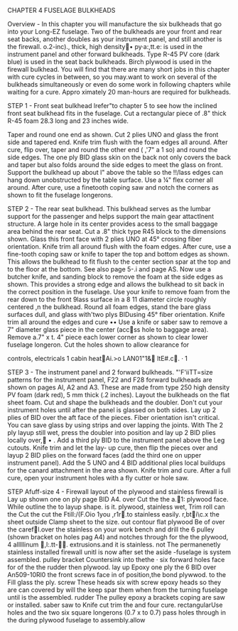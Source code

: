 CHAPTER 4 
FUSELAGE BULKHEADS 

Overview - In this chapter you will manufacture the 
six bulkheads that go into your Long-EZ fuselage. Two 
of the bulkheads are your front and rear seat backs, 
another doubles as your instrument panel, and still 
another is the firewall. o.2-inc)., thick, high density􀀁• py·a:,tt.e: is used in the instrument panel and other 
forward bulkheads. Type R-45 PV core (dark blue) is 
used in the seat back bulkheads. Birch plywood is 
used in the firewall bulkhead. You will find that 
there are many short jobs in this chapter with cure 
cycles in between, so you may.want to work on several 
of the bulkheads simultaneously or even do some work 
in following chapters while waiting for a cure. Appro­
ximately 20 man-hours are required for bulkheads. 

STEP 1 - Front seat bulkhead 
lrefer"to chapter 5 to see how the inclined front seat bulkhead fits in the fuselage. Cut a rectangular piece 
of .8"
thick R-45 foam 28.3 long and 23 inches wide. 

Taper and round one end as shown. Cut 2 plies UNO 
and glass the front side and tapered end. Knife trim 
flush with the foam edges all around. 
After cure, flip over, taper and round the other end 
( ,'7" a 1 so) and round the side edges. The one ply BID 
glass skin on the back not only covers the back and 
taper but also folds around the side edges to meet 
the glass on front. Support the bulkhead up about 
l" above the table so the !!/lass edges can hang down 
unobstructed by the table surface. Use a ¼" flex corner all around. After cure, use a finetooth coping saw 
and notch the corners as shown to fit the fuselage 
longerons. 

STEP 2 - The rear seat bulkhead. 
This bulkhead serves as the lumbar support for the passenger and helps support the main gear attactlnent structure. A large hole in its center provides acess to the small baggage area behind the rear seat. Cut 
a .8" thick type R45 block to the dimensions shown. Glass this front face with 2 plies UNO at 45° crossing fiber orientation. Knife trim all around flush with the foam edges. After cure, use a fine-tooth coping saw or knife to taper the top and bottom edges as shown. This allows the bulkhead to fit flush to the center section spar at the top and to the floor at the bottom. See also page 5-.i and page AS. 
Now use a butcher knife, and sanding block to remove the foam at the side edges as shown. This provides 
a strong edge and allows the bulkhead to sit back in the correct position in the fuselage. 
Use your knife to remove foam from the rear down to the front 9lass surface in a 8 11 diameter circle roughly centered ,n the bulkhead. Round all foam edges, stand the bare glass surfaces dull, and glass with'two plys BIDusing 45° fiber orientation. Knife trim all around the edges and cure •• Use a knife or saber saw to remove a 7" diameter glass piece in the center (acc􀀝ss hole to baggage area). Remove a.7" x t. 4" piece 
each lower corner as shown to clear lower fuselage longeron. Cut the holes shown to allow clearance for 

controls, electricals 1 cabin heat􀀥Ai.>o LAN01"1&􀀬 ltE#.c􀀱. · 1 

STEP 3 - The instrument panel and 2 forward bulkheads. "'F'iiTT=size patterns for the instrument panel, F22 and F28 forward bulkheads are shown on pages Al, A2 and A3. These are made from type 250 high density PV foam (dark red), 5 mm thick (.2 inches). Layout the bulkheads on the flat sheet foam. Cut and shape the bulkheads and the doubler. Don't cut your instrument holes until after the panel is glassed on both sides. Lay up 2 plies of BID over the aft face of the pieces. Fiber orientation isn't critical. You can save glass by using strips and over lapping the joints. With The 2 ply layup still wet, press the doubler into position and lay up 2 BID plies locally over,􀀿 • 
. Add a third ply BID to the instrument panel above the 
Leg cutouts. Knife trim and let the lay-
up cure, then flip the pieces over and layup 
2 BID plies on the forward faces (add the third one on upper instrument panel). Add the 5 UNO and 4 BID additional plies local buildups for the canard attachment in the area shown. Knife trim and cure. After a full cure, open your instrument holes with a fly cutter or hole saw. 

STEP Afuff-size 4 - Firewall layout of the plywood and stainless firewall is Lay up shown one on ply page BID A4. over Cut the the a.􀀅1: plywood face. While outline the to layup shape.
is it. plywood, stainless wet, Trim roll can the Cut the cut the Ftill:/(F.Oio 1you ,r1r􀁕.to stainless easily. r,bt􀀐i\c.x the sheet outside Clamp sheet to the size. out contour flat plywood Be of over the caref􀀔l.over 
the stainless on your work bench and drill the 6 pulley (shown bracket on holes pag A4) and notches through for the the plywood, 4 alllllinum 􀁞,l:.tt-􀁡􀁢. extrusions.and  it is stainless. not The permanenetly stainless installed firewall unitl is now after set the aside -fuselage is system assembled. pulley bracket Countersink into thethe · six forward holes face for of the the rudder then plywood. lay up Epoxy one ply the 6 BID over An509-10Rl0 the front screws face in of position,the bond plywwod. to the Fill glass the ply. screw These heads six with screw epoxy heads so they are can covered by will the keep spar them when from the turning fuselage until is the assembled. rudder The pulley epoxy a brackets coping are saw or installed. saber saw to Knife cut trim the and four cure. rectangularUse holes and  the two six square longerons (0.7 x to 0.7) pass holes through in the during plywood  fuselage
to assembly.allow 
